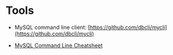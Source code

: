 # Tools

- MySQL command line client: [https://github.com/dbcli/mycli](https://github.com/dbcli/mycli)

- [MySQL Command Line Cheatsheet](https://gist.github.com/hofmannsven/9164408)
